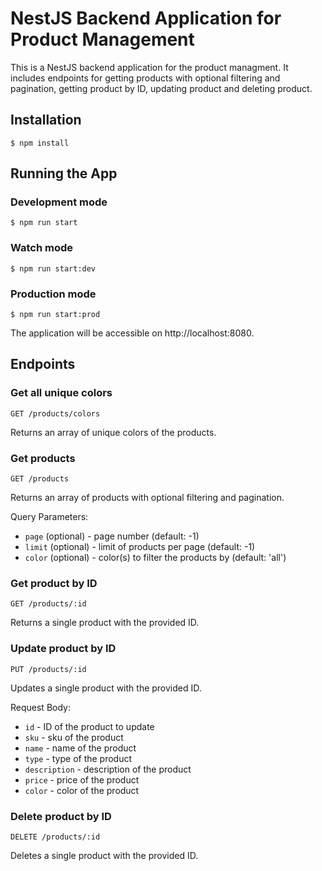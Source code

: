 # NestJS Backend Application for Product Management

This is a NestJS backend application for the product managment. It includes endpoints for getting products with optional filtering and pagination, getting product by ID, updating product and deleting product.

## Installation



`$ npm install` 

## Running the App

### Development mode

 

`$ npm run start` 

### Watch mode

 
`$ npm run start:dev` 

### Production mode

 
`$ npm run start:prod` 

The application will be accessible on http://localhost:8080.

## Endpoints

### Get all unique colors

`GET /products/colors`

Returns an array of unique colors of the products.

### Get products

`GET /products`

Returns an array of products with optional filtering and pagination.

Query Parameters:

-   `page` (optional) - page number (default: -1)
-   `limit` (optional) - limit of products per page (default: -1)
-   `color` (optional) - color(s) to filter the products by (default: 'all')

### Get product by ID

`GET /products/:id`

Returns a single product with the provided ID.

### Update product by ID

`PUT /products/:id`

Updates a single product with the provided ID.

Request Body:

-   `id`  - ID of the product to update
-   `sku` - sku of the product
-   `name` - name of the product
-   `type` - type of the product
-   `description`  - description of the product
-   `price`  - price of the product
-   `color` - color of the product

### Delete product by ID

`DELETE /products/:id`

Deletes a single product with the provided ID.
